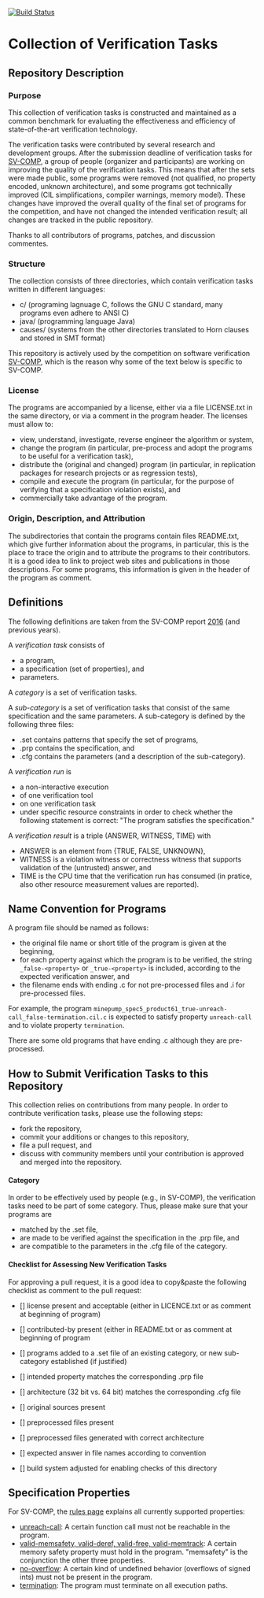 [![Build Status](https://travis-ci.org/sosy-lab/sv-benchmarks.svg?branch=master)](https://travis-ci.org/sosy-lab/sv-benchmarks)

# Collection of Verification Tasks

## Repository Description

### Purpose

This collection of verification tasks is constructed and maintained as a common benchmark
for evaluating the effectiveness and efficiency of state-of-the-art verification technology.

The verification tasks were contributed by several research and development groups. 
After the submission deadline of verification tasks for [SV-COMP](http://sv-comp.sosy-lab.org/),
a group of people (organizer and participants) are working on improving the quality of the verification tasks.
This means that after the sets were made public, some programs were removed
(not qualified, no property encoded, unknown architecture), and 
some programs got technically improved (CIL simplifications, compiler warnings, memory model).
These changes have improved the overall quality of the final set of programs for the competition, and
have not changed the intended verification result; all changes are tracked in the public repository.

Thanks to all contributors of programs, patches, and discussion commentes.

### Structure

The collection consists of three directories, which contain verification tasks written in different languages:
- c/ (programing lagnuage C, follows the GNU C standard, many programs even adhere to ANSI C)
- java/ (programming language Java)
- causes/ (systems from the other directories translated to Horn clauses and stored in SMT format)

This repository is actively used by the competition on software verification [SV-COMP](http://sv-comp.sosy-lab.org/),
which is the reason why some of the text below is specific to SV-COMP.

### License

The programs are accompanied by a license, either via a file LICENSE.txt in the same directory,
or via a comment in the program header.
The licenses must allow to:
- view, understand, investigate, reverse engineer the algorithm or system,
- change the program (in particular, pre-process and adopt the programs to be useful for a verification task),
- distribute the (original and changed) program (in particular, in replication packages for research projects or as regression tests),
- compile and execute the program (in particular, for the purpose of verifying that a specification violation exists), and
- commercially take advantage of the program.

### Origin, Description, and Attribution

The subdirectories that contain the programs contain files README.txt, which give further information
about the programs, in particular, this is the place to trace the origin and to attribute the programs to their contributors.
It is a good idea to link to project web sites and publications in those descriptions.
For some programs, this information is given in the header of the program as comment.

## Definitions

The following definitions are taken from the SV-COMP report
[2016](https://www.sosy-lab.org/~dbeyer/Publications/2016-TACAS.Reliable_and_Reproducible_Competition_Results_with_BenchExec_and_Witnesses.pdf) (and previous years).

A *verification task* consists of
- a program,
- a specification (set of properties), and
- parameters.

A *category* is a set of verification tasks.

A *sub-category* is a set of verification tasks that consist of the same
specification and the same parameters.
A sub-category <sub-category> is defined by the following three files:
- <sub-category>.set contains patterns that specify the set of programs,
- <sub-category>.prp contains the specification, and
- <sub-category>.cfg contains the parameters (and a description of the sub-category).

A *verification run* is
- a non-interactive execution
- of one verification tool
- on one verification task
- under specific resource constraints
in order to check whether the following statement is correct:
"The program satisfies the specification."

A *verification result* is a triple (ANSWER, WITNESS, TIME) with
- ANSWER is an element from {TRUE, FALSE, UNKNOWN},
- WITNESS is a violation witness or correctness witness that supports validation of the (untrusted) answer, and
- TIME is the CPU time that the verification run has consumed (in pratice, also other resource measurement values are reported).

## Name Convention for Programs

A program file should be named as follows:
- the original file name or short title of the program is given at the beginning,
- for each property against which the program is to be verified,
  the string `_false-<property>` or `_true-<property>` is included, according to the expected verification answer, and
- the filename ends with ending .c for not pre-processed files and .i for pre-processed files.

For example, the program `minepump_spec5_product61_true-unreach-call_false-termination.cil.c`
is expected to satisfy property `unreach-call` and to violate property `termination`.

There are some old programs that have ending .c although they are pre-processed.

## How to Submit Verification Tasks to this Repository

This collection relies on contributions from many people.
In order to contribute verification tasks, please use the following steps:
- fork the repository,
- commit your additions or changes to this repository,
- file a pull request, and
- discuss with community members until your contribution is approved and merged into the repository.

#### Category

In order to be effectively used by people (e.g., in SV-COMP), the verification tasks need to be part of some category.
Thus, please make sure that your programs are 
- matched by the .set file,
- are made to be verified against the specification in the .prp file, and
- are compatible to the parameters in the .cfg file
of the category.

#### Checklist for Assessing New Verification Tasks

For approving a pull request, it is a good idea to copy&paste the following
checklist as comment to the pull request:

- [] license present and acceptable (either in LICENCE.txt or as comment at beginning of program)
- [] contributed-by present (either in README.txt or as comment at beginning of program
- [] programs added to a .set file of an existing category, or new sub-category established (if justified)

- [] intended property matches the corresponding .prp file
- [] architecture (32 bit vs. 64 bit) matches the corresponding .cfg file
- [] original sources present
- [] preprocessed files present
- [] preprocessed files generated with correct architecture

- [] expected answer in file names according to convention
- [] build system adjusted for enabling checks of this directory

## Specification Properties

For SV-COMP, the [rules page](http://sv-comp.sosy-lab.org/2017/rules.php) explains all currently supported properties:
  - [unreach-call](https://raw.githubusercontent.com/sosy-lab/sv-benchmarks/master/c/PropertyUnreachCall.prp):
    A certain function call must not be reachable in the program.
  - [valid-memsafety, valid-deref, valid-free, valid-memtrack](https://raw.githubusercontent.com/sosy-lab/sv-benchmarks/master/c/PropertyMemSafety.prp):
    A certain memory safety property must hold in the program.
    "memsafety" is the conjunction the other three properties.
  - [no-overflow](https://raw.githubusercontent.com/sosy-lab/sv-benchmarks/master/c/PropertyOverflow.prp):
    A certain kind of undefined behavior (overflows of signed ints) must not be present in the program.
  - [termination](https://raw.githubusercontent.com/sosy-lab/sv-benchmarks/master/c/PropertyTermination.prp):
    The program must terminate on all execution paths.


